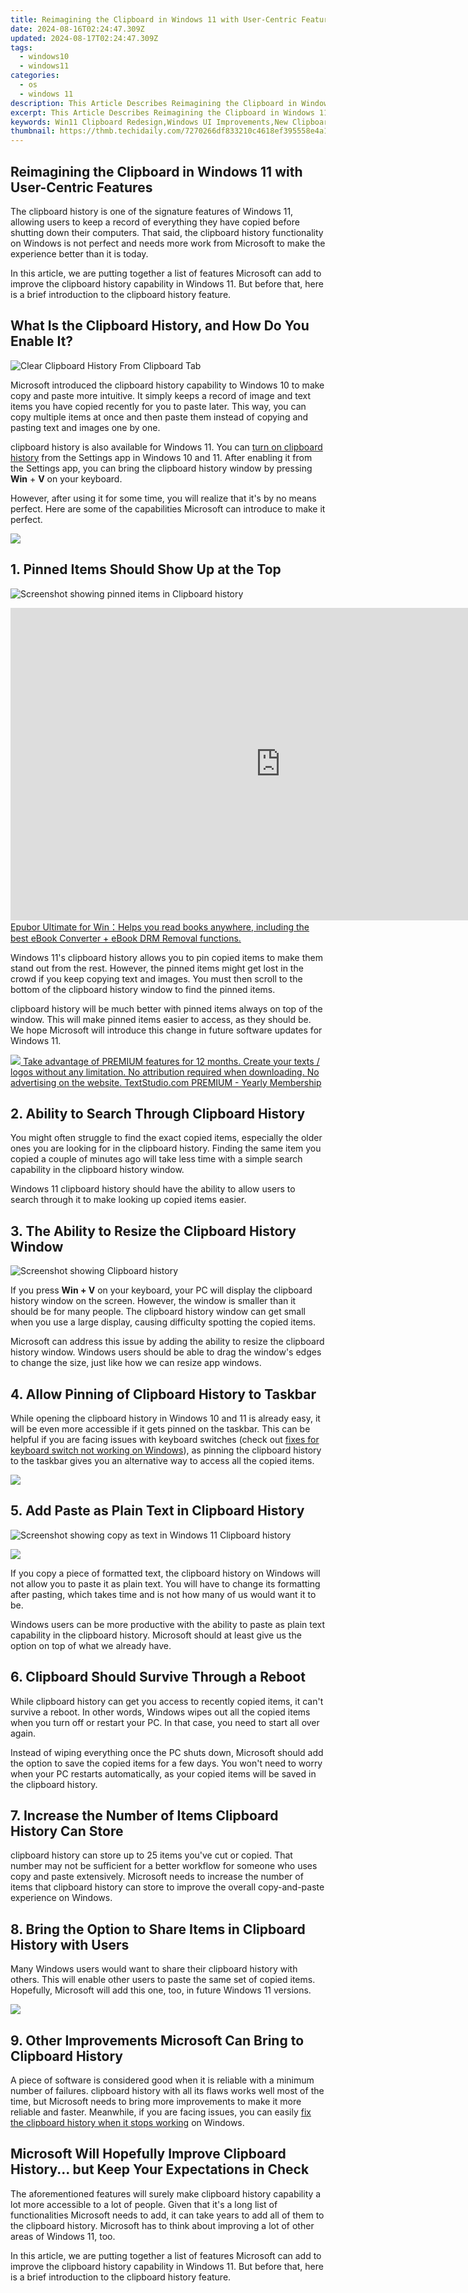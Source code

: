 ```yaml
---
title: Reimagining the Clipboard in Windows 11 with User-Centric Features
date: 2024-08-16T02:24:47.309Z
updated: 2024-08-17T02:24:47.309Z
tags:
  - windows10
  - windows11
categories:
  - os
  - windows 11
description: This Article Describes Reimagining the Clipboard in Windows 11 with User-Centric Features
excerpt: This Article Describes Reimagining the Clipboard in Windows 11 with User-Centric Features
keywords: Win11 Clipboard Redesign,Windows UI Improvements,New Clipboard Widget,Enhanced Data Management,User-Centric Features,Innovative PC Input,Simplified Data Copying
thumbnail: https://thmb.techidaily.com/7270266df833210c4618ef395558e4a1dd14a566be785a358865debf94836fef.jpg
---
```


## Reimagining the Clipboard in Windows 11 with User-Centric Features

 The clipboard history is one of the signature features of Windows 11, allowing users to keep a record of everything they have copied before shutting down their computers. That said, the clipboard history functionality on Windows is not perfect and needs more work from Microsoft to make the experience better than it is today.

 In this article, we are putting together a list of features Microsoft can add to improve the clipboard history capability in Windows 11\. But before that, here is a brief introduction to the clipboard history feature.

## What Is the Clipboard History, and How Do You Enable It?

![Clear Clipboard History From Clipboard Tab](https://static1.makeuseofimages.com/wordpress/wp-content/uploads/2022/10/Clear-Clipboard-History-From-Clipboard-Tab.jpg)

 Microsoft introduced the clipboard history capability to Windows 10 to make copy and paste more intuitive. It simply keeps a record of image and text items you have copied recently for you to paste later. This way, you can copy multiple items at once and then paste them instead of copying and pasting text and images one by one.

 clipboard history is also available for Windows 11\. You can [turn on clipboard history](https://www.makeuseof.com/windows-11-turn-on-clipboard-history/) from the Settings app in Windows 10 and 11\. After enabling it from the Settings app, you can bring the clipboard history window by pressing **Win** \+ **V** on your keyboard.

 However, after using it for some time, you will realize that it's by no means perfect. Here are some of the capabilities Microsoft can introduce to make it perfect.

<!-- affiliate ads begin -->
<a href="https://secure.2checkout.com/order/checkout.php?PRODS=4620780&QTY=1&AFFILIATE=108875&CART=1"><img src="https://secure.avangate.com/images/merchant/07dd4d5a72f5740ef0f035f201951476/728__90banner.jpg" border="0"></a>
<!-- affiliate ads end -->
## 1\. Pinned Items Should Show Up at the Top
![Screenshot showing pinned items in Clipboard history](https://static1.makeuseofimages.com/wordpress/wp-content/uploads/2023/05/pinned-items.jpg)
<!-- affiliate ads begin -->
<a href="https://secure.2checkout.com/order/checkout.php?PRODS=4599951&QTY=1&AFFILIATE=108875&CART=1"><iframe width="864" height="500" src="https://www.youtube.com/embed/jVnfr5HudQw" title="The Latest and Easiest Solution to Remove Kindle DRM on Windows (without Degrading)" frameborder="0" allow="accelerometer; autoplay; clipboard-write; encrypted-media; gyroscope; picture-in-picture; web-share" referrerpolicy="strict-origin-when-cross-origin" allowfullscreen></iframe>
Epubor Ultimate for Win：Helps you read books anywhere, including the best eBook Converter + eBook DRM Removal functions.</a>
<!-- affiliate ads end -->

 Windows 11's clipboard history allows you to pin copied items to make them stand out from the rest. However, the pinned items might get lost in the crowd if you keep copying text and images. You must then scroll to the bottom of the clipboard history window to find the pinned items.

 clipboard history will be much better with pinned items always on top of the window. This will make pinned items easier to access, as they should be. We hope Microsoft will introduce this change in future software updates for Windows 11\.

<!-- affiliate ads begin -->
<a href="https://secure.textstudio.com/order/checkout.php?PRODS=35633309&QTY=1&AFFILIATE=108875&CART=1"> <img src="https://secure.avangate.com/images/merchant/d6eb8222c9718486bdabce8b897380f7/products/3_premium-icon.png" border="0"> Take advantage of PREMIUM features for 12 months. 
Create your texts / logos without any limitation. 
No attribution required when downloading. 
No advertising on the website. 
 TextStudio.com  PREMIUM - Yearly Membership</a>
<!-- affiliate ads end -->
## 2\. Ability to Search Through Clipboard History

 You might often struggle to find the exact copied items, especially the older ones you are looking for in the clipboard history. Finding the same item you copied a couple of minutes ago will take less time with a simple search capability in the clipboard history window.

 Windows 11 clipboard history should have the ability to allow users to search through it to make looking up copied items easier.

## 3\. The Ability to Resize the Clipboard History Window
![Screenshot showing Clipboard history](https://static1.makeuseofimages.com/wordpress/wp-content/uploads/2023/05/clipboard-resize.jpg)

 If you press **Win + V** on your keyboard, your PC will display the clipboard history window on the screen. However, the window is smaller than it should be for many people. The clipboard history window can get small when you use a large display, causing difficulty spotting the copied items.

 Microsoft can address this issue by adding the ability to resize the clipboard history window. Windows users should be able to drag the window's edges to change the size, just like how we can resize app windows.

## 4\. Allow Pinning of Clipboard History to Taskbar

 While opening the clipboard history in Windows 10 and 11 is already easy, it will be even more accessible if it gets pinned on the taskbar. This can be helpful if you are facing issues with keyboard switches (check out [fixes for keyboard switch not working on Windows](https://www.makeuseof.com/fix-keyboard-keys-not-working-windows/)), as pinning the clipboard history to the taskbar gives you an alternative way to access all the copied items.

<!-- affiliate ads begin -->
<a href="https://shop.systoolsgroup.com/affiliate.php?ACCOUNT=SYSTOOBY&AFFILIATE=108875&PATH=https%3A%2F%2Fwww.systoolsgroup.com%3FAFFILIATE%3D108875%26RESOURCE%3D%2BSysTools%2BOutlook%2BRecovery"><img src="https://www.systoolsgroup.com/box/outlook-recovery.png" border="0"></a>
<!-- affiliate ads end -->
## 5\. Add Paste as Plain Text in Clipboard History
![Screenshot showing copy as text in Windows 11 Clipboard history](https://static1.makeuseofimages.com/wordpress/wp-content/uploads/2023/05/clipboard-paste-as-plain-texxt.jpg)
<!-- affiliate ads begin -->
<a href="https://shop.copernic.com/order/checkout.php?PRODS=41033095&QTY=1&AFFILIATE=108875&CART=1"><img src="https://secure.2checkout.com/images/merchant/8d30aa96e72440759f74bd2306c1fa3d/Copernic-2023-Affiliate-728x90-Advanced-3YR.png" border="0"></a>
<!-- affiliate ads end -->

 If you copy a piece of formatted text, the clipboard history on Windows will not allow you to paste it as plain text. You will have to change its formatting after pasting, which takes time and is not how many of us would want it to be.

 Windows users can be more productive with the ability to paste as plain text capability in the clipboard history. Microsoft should at least give us the option on top of what we already have.

## 6\. Clipboard Should Survive Through a Reboot

 While clipboard history can get you access to recently copied items, it can't survive a reboot. In other words, Windows wipes out all the copied items when you turn off or restart your PC. In that case, you need to start all over again.

 Instead of wiping everything once the PC shuts down, Microsoft should add the option to save the copied items for a few days. You won't need to worry when your PC restarts automatically, as your copied items will be saved in the clipboard history.

## 7\. Increase the Number of Items Clipboard History Can Store

 clipboard history can store up to 25 items you've cut or copied. That number may not be sufficient for a better workflow for someone who uses copy and paste extensively. Microsoft needs to increase the number of items that clipboard history can store to improve the overall copy-and-paste experience on Windows.

## 8\. Bring the Option to Share Items in Clipboard History with Users

 Many Windows users would want to share their clipboard history with others. This will enable other users to paste the same set of copied items. Hopefully, Microsoft will add this one, too, in future Windows 11 versions.

<!-- affiliate ads begin -->
<a href="https://secure.2checkout.com/order/checkout.php?PRODS=4620778&QTY=1&AFFILIATE=108875&CART=1"><img src="https://secure.avangate.com/images/merchant/07dd4d5a72f5740ef0f035f201951476/728__90banner.jpg" border="0"></a>
<!-- affiliate ads end -->
## 9\. Other Improvements Microsoft Can Bring to Clipboard History

 A piece of software is considered good when it is reliable with a minimum number of failures. clipboard history with all its flaws works well most of the time, but Microsoft needs to bring more improvements to make it more reliable and faster. Meanwhile, if you are facing issues, you can easily [fix the clipboard history when it stops working](https://www.makeuseof.com/windows-11-fix-clipboard-history/) on Windows.

## Microsoft Will Hopefully Improve Clipboard History... but Keep Your Expectations in Check

 The aforementioned features will surely make clipboard history capability a lot more accessible to a lot of people. Given that it's a long list of functionalities Microsoft needs to add, it can take years to add all of them to the clipboard history. Microsoft has to think about improving a lot of other areas of Windows 11, too.

 In this article, we are putting together a list of features Microsoft can add to improve the clipboard history capability in Windows 11\. But before that, here is a brief introduction to the clipboard history feature.



<ins class="adsbygoogle"
      style="display:block"
      data-ad-client="ca-pub-7571918770474297"
      data-ad-slot="8358498916"
      data-ad-format="auto"
      data-full-width-responsive="true"></ins>



